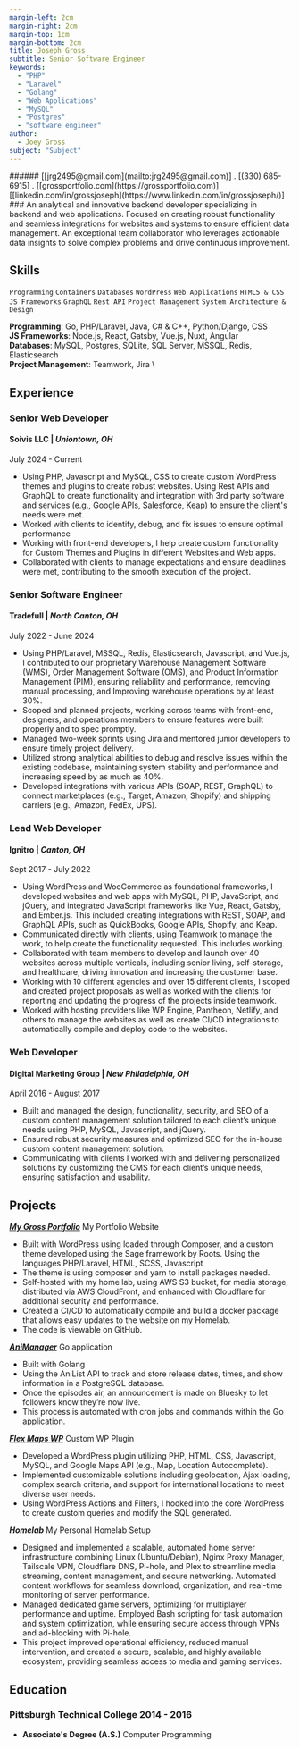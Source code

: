 ```yaml
---
margin-left: 2cm
margin-right: 2cm
margin-top: 1cm
margin-bottom: 2cm
title: Joseph Gross
subtitle: Senior Software Engineer
keywords:
  - "PHP"
  - "Laravel"
  - "Golang"
  - "Web Applications"
  - "MySQL"
  - "Postgres"
  - "software engineer"
author:
  - Joey Gross
subject: "Subject"
---
```


<div class="subheader">
###### [[jrg2495@gmail.com](mailto:jrg2495@gmail.com)] . [(330) 685-6915] . [[grossportfolio.com](https://grossportfolio.com)] <br> [[linkedin.com/in/grossjoseph](https://www.linkedin.com/in/grossjoseph/)]
</div>

<div class="bio">
### An analytical and innovative backend developer specializing in backend and web applications. Focused on creating robust functionality and seamless integrations for websites and systems to ensure efficient data management. An exceptional team collaborator who leverages actionable data insights to solve complex problems and drive continuous improvement.
</div>

## Skills

`Programming`
`Containers`
`Databases`
`WordPress`
`Web Applications`
`HTML5 & CSS`
`JS Frameworks`
`GraphQL`
`Rest API`
`Project Management`
`System Architecture & Design`

**Programming**: Go, PHP/Laravel, Java, C# & C++, Python/Django, CSS \
**JS Frameworks**: Node.js, React, Gatsby, Vue.js, Nuxt, Angular \
**Databases**: MySQL, Postgres, SQLite, SQL Server, MSSQL, Redis, Elasticsearch \
**Project Management**: Teamwork, Jira \

<div class="experience">

## Experience

### Senior Web Developer

#### Soivis LLC | _Uniontown, OH_

<p class="date">July 2024 - Current</p>

- Using PHP, Javascript and MySQL, CSS to create custom WordPress themes and plugins to create robust websites. Using Rest APIs and GraphQL to create functionality and integration with 3rd party software and services (e.g., Google APIs, Salesforce, Keap) to ensure the client's needs were met.
- Worked with clients to identify, debug, and fix issues to ensure optimal performance
- Working with front-end developers, I help create custom functionality for Custom Themes and Plugins in different Websites and Web apps.
- Collaborated with clients to manage expectations and ensure deadlines were met, contributing to the smooth execution of the project.

### Senior Software Engineer

#### Tradefull | _North Canton, OH_

<p class="date">July 2022 - June 2024</p>

- Using PHP/Laravel, MSSQL, Redis, Elasticsearch, Javascript, and Vue.js, I contributed to our proprietary Warehouse Management Software (WMS), Order Management Software (OMS), and Product Information Management (PIM), ensuring reliability and performance, removing manual processing, and Improving warehouse operations by at least 30%.
- Scoped and planned projects, working across teams with front-end, designers, and operations members to ensure features were built properly and to spec promptly.
- Managed two-week sprints using Jira and mentored junior developers to ensure timely project delivery.
- Utilized strong analytical abilities to debug and resolve issues within the existing codebase, maintaining system stability and performance and increasing speed by as much as 40%.
- Developed integrations with various APIs (SOAP, REST, GraphQL) to connect marketplaces (e.g., Target, Amazon, Shopify) and shipping carriers (e.g., Amazon, FedEx, UPS).

### Lead Web Developer

#### Ignitro | _Canton, OH_

<p class="date">Sept 2017 - July 2022</p>

- Using WordPress and WooCommerce as foundational frameworks, I developed websites and web apps with MySQL, PHP, JavaScript, and jQuery, and integrated JavaScript frameworks like Vue, React, Gatsby, and Ember.js. This included creating integrations with REST, SOAP, and GraphQL APIs, such as QuickBooks, Google APIs, Shopify, and Keap.
- Communicated directly with clients, using Teamwork to manage the work, to help create the functionality requested. This includes working.
- Collaborated with team members to develop and launch over 40 websites across multiple verticals, including senior living, self-storage, and healthcare, driving innovation and increasing the customer base.
- Working with 10 different agencies and over 15 different clients, I scoped and created project proposals as well as worked with the clients for reporting and updating the progress of the projects inside teamwork.
- Worked with hosting providers like WP Engine, Pantheon, Netlify, and others to manage the websites as well as create CI/CD integrations to automatically compile and deploy code to the websites.

### Web Developer

#### Digital Marketing Group | _New Philadelphia, OH_

<p class="date">April 2016 - August 2017</p>

- Built and managed the design, functionality, security, and SEO of a custom content management solution tailored to each client’s unique needs using PHP, MySQL, Javascript, and jQuery.
- Ensured robust security measures and optimized SEO for the in-house custom content management solution.
- Communicating with clients I worked with and delivering personalized solutions by customizing the CMS for each client’s unique needs, ensuring satisfaction and usability.

</div>
<div class="projects">

## Projects

**[_My Gross Portfolio_](http://www.grossportfolio.com)** My Portfolio Website

- Built with WordPress using loaded through Composer, and a custom theme developed using the Sage framework by Roots. Using the languages PHP/Laravel, HTML, SCSS, Javascript
- The theme is using composer and yarn to install packages needed.
- Self-hosted with my home lab, using AWS S3 bucket, for media storage, distributed via AWS CloudFront, and enhanced with Cloudflare for additional security and performance.
- Created a CI/CD to automatically compile and build a docker package that allows easy updates to the website on my Homelab.
- The code is viewable on GitHub.

**[_AniManager_](https://github.com/admiralyeoj/animanager)** Go application

- Built with Golang
- Using the AniList API to track and store release dates, times, and show information in a PostgreSQL database.
- Once the episodes air, an announcement is made on Bluesky to let followers know they’re now live.
- This process is automated with cron jobs and commands within the Go application.

**[_Flex Maps WP_](https://github.com/admiralyeoj/wp-flex-maps)** Custom WP Plugin

- Developed a WordPress plugin utilizing PHP, HTML, CSS, Javascript, MySQL, and Google Maps API (e.g., Map, Location Autocomplete).
- Implemented customizable solutions including geolocation, Ajax loading, complex search criteria, and support for international locations to meet diverse user needs.
- Using WordPress Actions and Filters, I hooked into the core WordPress to create custom queries and modify the SQL generated.

**_Homelab_** My Personal Homelab Setup

- Designed and implemented a scalable, automated home server infrastructure combining Linux (Ubuntu/Debian), Nginx Proxy Manager, Tailscale VPN, Cloudflare DNS, Pi-hole, and Plex to streamline media streaming, content management, and secure networking. Automated content workflows for seamless download, organization, and real-time monitoring of server performance.
- Managed dedicated game servers, optimizing for multiplayer performance and uptime. Employed Bash scripting for task automation and system optimization, while ensuring secure access through VPNs and ad-blocking with Pi-hole.
- This project improved operational efficiency, reduced manual intervention, and created a secure, scalable, and highly available ecosystem, providing seamless access to media and gaming services.

</div>

## Education

### Pittsburgh Technical College 2014 - 2016

- **Associate's Degree (A.S.)** Computer Programming
